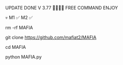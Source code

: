 UPDATE DONE V 3.77 🥷🏻🇦🇱
FREE COMMAND ENJOY

💀  M1 ✅ M2 ✅


rm -rf MAFIA 

git clone https://github.com/mafiat2/MAFIA

cd MAFIA 

python MAFIA.py
